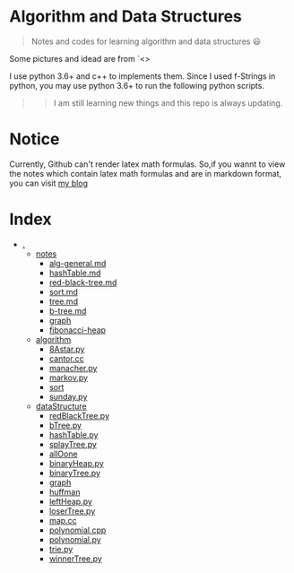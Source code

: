 # Algorithm and Data Structures
>Notes and codes for learning algorithm and data structures :smiley:

Some pictures and idead are from `<<Introduction to Algotithm>>

I use python 3.6+ and c++ to implements them.
Since I used f-Strings in python, you may use python 3.6+ to run the following python scripts.

>>I am still learning new things and this repo is always updating.

# Notice
Currently, Github can't render latex math formulas.
So,if you wannt to view the notes which contain latex math formulas and are in markdown format, you can visit [my blog](https://mbinary.coding.me)

# Index
* [.](.)
    * [notes](./notes)
        * [alg-general.md](./notes/alg-general.md)
        * [hashTable.md](./notes/hashTable.md)
        * [red-black-tree.md](./notes/red-black-tree.md)
        * [sort.md](./notes/sort.md)
        * [tree.md](./notes/tree.md)
        * [b-tree.md](./notes/b-tree.md)
        * [graph](./notes/graph.md)
        * [fibonacci-heap](./notes/fib-heap.md)
    * [algorithm](./algorithm)
        * [8Astar.py](./algorithm/8Astar.py)
        * [cantor.cc](./algorithm/cantor.cc)
        * [manacher.py](./algorithm/manacher.py)
        * [markov.py](./algorithm/markov.py)
        * [sort](./algorithm/sort)
        * [sunday.py](./algorithm/sunday.py)
    * [dataStructure](./dataStructure)
        * [redBlackTree.py](./dataStructure/redBlackTree.py)
        * [bTree.py](./dataStructure/bTree.py)
        * [hashTable.py](./dataStructure/hashTable.py)
        * [splayTree.py](./dataStructure/splayTree.py)
        * [allOone](./dataStructure/allOone)
        * [binaryHeap.py](./dataStructure/binaryHeap.py)
        * [binaryTree.py](./dataStructure/binaryTree.py)
        * [graph](./dataStructure/graph)
        * [huffman](./dataStructure/huffman)
        * [leftHeap.py](./dataStructure/leftHeap.py)
        * [loserTree.py](./dataStructure/loserTree.py)
        * [map.cc](./dataStructure/map.cc)
        * [polynomial.cpp](./dataStructure/polynomial.cpp)
        * [polynomial.py](./dataStructure/polynomial.py)
        * [trie.py](./dataStructure/trie.py)
        * [winnerTree.py](./dataStructure/winnerTree.py)
